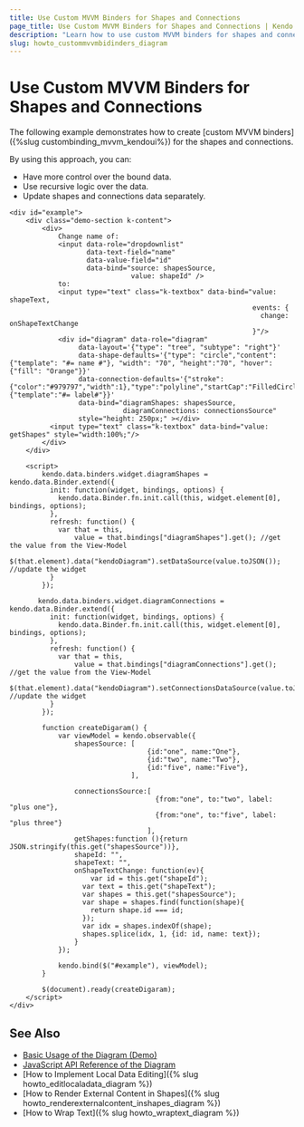 ```yaml
---
title: Use Custom MVVM Binders for Shapes and Connections
page_title: Use Custom MVVM Binders for Shapes and Connections | Kendo UI Diagram
description: "Learn how to use custom MVVM binders for shapes and connections in the Kendo UI Diagram in an MVVM scenario."
slug: howto_custommvvmbidinders_diagram
---
```


# Use Custom MVVM Binders for Shapes and Connections

The following example demonstrates how to create [custom MVVM binders]({%slug custombinding_mvvm_kendoui%}) for the shapes and connections.

By using this approach, you can:
* Have more control over the bound data.
* Use recursive logic over the data.
* Update shapes and connections data separately.

```dojo
<div id="example">
    <div class="demo-section k-content">
        <div>
            Change name of:
            <input data-role="dropdownlist"
                   data-text-field="name"
                   data-value-field="id"
                   data-bind="source: shapesSource,
                              value: shapeId" />
            to:
            <input type="text" class="k-textbox" data-bind="value: shapeText,
                                                            events: {
                                                              change: onShapeTextChange
                                                            }"/>
            <div id="diagram" data-role="diagram"
                 data-layout='{"type": "tree", "subtype": "right"}'
                 data-shape-defaults='{"type": "circle","content":{"template": "#= name #"}, "width": "70", "height":"70", "hover":{"fill": "Orange"}}'
                 data-connection-defaults='{"stroke":{"color":"#979797","width":1},"type":"polyline","startCap":"FilledCircle","endCap":"ArrowEnd","content":{"template":"#= label#"}}'
                 data-bind="diagramShapes: shapesSource,
                            diagramConnections: connectionsSource"  
                 style="height: 250px;" ></div>
          <input type="text" class="k-textbox" data-bind="value: getShapes" style="width:100%;"/>
        </div>
    </div>

    <script>
        kendo.data.binders.widget.diagramShapes = kendo.data.Binder.extend({
          init: function(widget, bindings, options) {
            kendo.data.Binder.fn.init.call(this, widget.element[0], bindings, options);
          },
          refresh: function() {
            var that = this,
                value = that.bindings["diagramShapes"].get(); //get the value from the View-Model
            $(that.element).data("kendoDiagram").setDataSource(value.toJSON()); //update the widget
          }
        });

       kendo.data.binders.widget.diagramConnections = kendo.data.Binder.extend({
          init: function(widget, bindings, options) {
            kendo.data.Binder.fn.init.call(this, widget.element[0], bindings, options);
          },
          refresh: function() {
            var that = this,
                value = that.bindings["diagramConnections"].get(); //get the value from the View-Model
            $(that.element).data("kendoDiagram").setConnectionsDataSource(value.toJSON()); //update the widget
          }
        });

        function createDigaram() {
            var viewModel = kendo.observable({
                shapesSource: [
                                  {id:"one", name:"One"},
                                  {id:"two", name:"Two"},
                                  {id:"five", name:"Five"},
                              ],

                connectionsSource:[
                                    {from:"one", to:"two", label: "plus one"},
                                    {from:"one", to:"five", label: "plus three"}
                                  ],
              	getShapes:function (){return JSON.stringify(this.get("shapesSource"))},
              	shapeId: "",
              	shapeText: "",
              	onShapeTextChange: function(ev){
                	var id = this.get("shapeId");
                  var text = this.get("shapeText");
                  var shapes = this.get("shapesSource");
                  var shape = shapes.find(function(shape){
                  	return shape.id === id;
                  });
                  var idx = shapes.indexOf(shape);
                  shapes.splice(idx, 1, {id: id, name: text});
                }
            });

            kendo.bind($("#example"), viewModel);
        }

        $(document).ready(createDigaram);
    </script>
</div>
```

## See Also

* [Basic Usage of the Diagram (Demo)](http://demos.telerik.com/kendo-ui/diagram/index)
* [JavaScript API Reference of the Diagram](/api/javascript/dataviz/ui/diagram)
* [How to Implement Local Data Editing]({% slug howto_editlocaladata_diagram %})
* [How to Render External Content in Shapes]({% slug howto_renderexternalcontent_inshapes_diagram %})
* [How to Wrap Text]({% slug howto_wraptext_diagram %})
